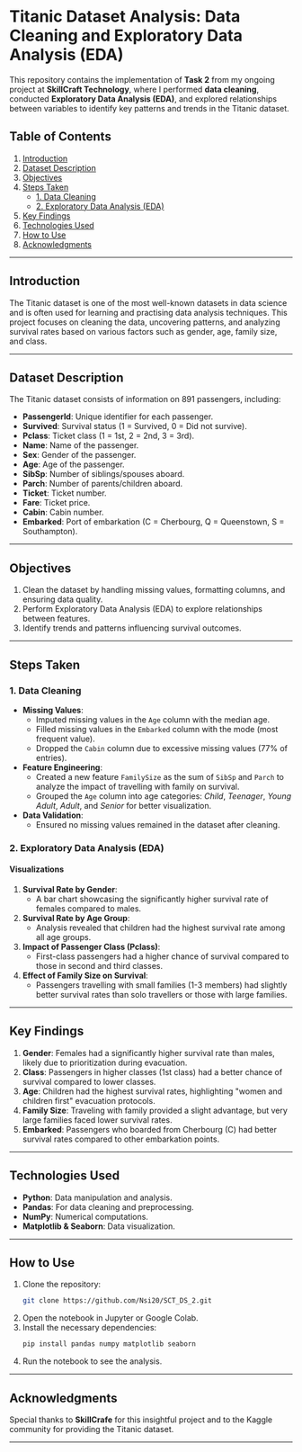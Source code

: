 # Titanic Dataset Analysis: Data Cleaning and Exploratory Data Analysis (EDA)

This repository contains the implementation of **Task 2** from my ongoing project at **SkillCraft Technology**, where I performed **data cleaning**, conducted **Exploratory Data Analysis (EDA)**, and explored relationships between variables to identify key patterns and trends in the Titanic dataset.

## Table of Contents
1. [Introduction](#introduction)
2. [Dataset Description](#dataset-description)
3. [Objectives](#objectives)
4. [Steps Taken](#steps-taken)
   - [1. Data Cleaning](#1-data-cleaning)
   - [2. Exploratory Data Analysis (EDA)](#2-exploratory-data-analysis-eda)
5. [Key Findings](#key-findings)
6. [Technologies Used](#technologies-used)
7. [How to Use](#how-to-use)
8. [Acknowledgments](#acknowledgments)

---

## Introduction
The Titanic dataset is one of the most well-known datasets in data science and is often used for learning and practising data analysis techniques. This project focuses on cleaning the data, uncovering patterns, and analyzing survival rates based on various factors such as gender, age, family size, and class.

---

## Dataset Description
The Titanic dataset consists of information on 891 passengers, including:
- **PassengerId**: Unique identifier for each passenger.
- **Survived**: Survival status (1 = Survived, 0 = Did not survive).
- **Pclass**: Ticket class (1 = 1st, 2 = 2nd, 3 = 3rd).
- **Name**: Name of the passenger.
- **Sex**: Gender of the passenger.
- **Age**: Age of the passenger.
- **SibSp**: Number of siblings/spouses aboard.
- **Parch**: Number of parents/children aboard.
- **Ticket**: Ticket number.
- **Fare**: Ticket price.
- **Cabin**: Cabin number.
- **Embarked**: Port of embarkation (C = Cherbourg, Q = Queenstown, S = Southampton).

---

## Objectives
1. Clean the dataset by handling missing values, formatting columns, and ensuring data quality.
2. Perform Exploratory Data Analysis (EDA) to explore relationships between features.
3. Identify trends and patterns influencing survival outcomes.

---

## Steps Taken

### 1. Data Cleaning
- **Missing Values**:
  - Imputed missing values in the `Age` column with the median age.
  - Filled missing values in the `Embarked` column with the mode (most frequent value).
  - Dropped the `Cabin` column due to excessive missing values (77% of entries).
- **Feature Engineering**:
  - Created a new feature `FamilySize` as the sum of `SibSp` and `Parch` to analyze the impact of travelling with family on survival.
  - Grouped the `Age` column into age categories: *Child*, *Teenager*, *Young Adult*, *Adult*, and *Senior* for better visualization.
- **Data Validation**:
  - Ensured no missing values remained in the dataset after cleaning.

### 2. Exploratory Data Analysis (EDA)
#### Visualizations
1. **Survival Rate by Gender**:
   - A bar chart showcasing the significantly higher survival rate of females compared to males.
2. **Survival Rate by Age Group**:
   - Analysis revealed that children had the highest survival rate among all age groups.
3. **Impact of Passenger Class (Pclass)**:
   - First-class passengers had a higher chance of survival compared to those in second and third classes.
4. **Effect of Family Size on Survival**:
   - Passengers travelling with small families (1-3 members) had slightly better survival rates than solo travellers or those with large families.

---

## Key Findings
1. **Gender**: Females had a significantly higher survival rate than males, likely due to prioritization during evacuation.
2. **Class**: Passengers in higher classes (1st class) had a better chance of survival compared to lower classes.
3. **Age**: Children had the highest survival rates, highlighting "women and children first" evacuation protocols.
4. **Family Size**: Traveling with family provided a slight advantage, but very large families faced lower survival rates.
5. **Embarked**: Passengers who boarded from Cherbourg (C) had better survival rates compared to other embarkation points.

---

## Technologies Used
- **Python**: Data manipulation and analysis.
- **Pandas**: For data cleaning and preprocessing.
- **NumPy**: Numerical computations.
- **Matplotlib & Seaborn**: Data visualization.

---

## How to Use
1. Clone the repository:
   ```bash
   git clone https://github.com/Nsi20/SCT_DS_2.git
   ```
2. Open the notebook in Jupyter or Google Colab.
3. Install the necessary dependencies:
   ```bash
   pip install pandas numpy matplotlib seaborn
   ```
4. Run the notebook to see the analysis.

---

## Acknowledgments
Special thanks to **SkillCrafe** for this insightful project and to the Kaggle community for providing the Titanic dataset.

---
